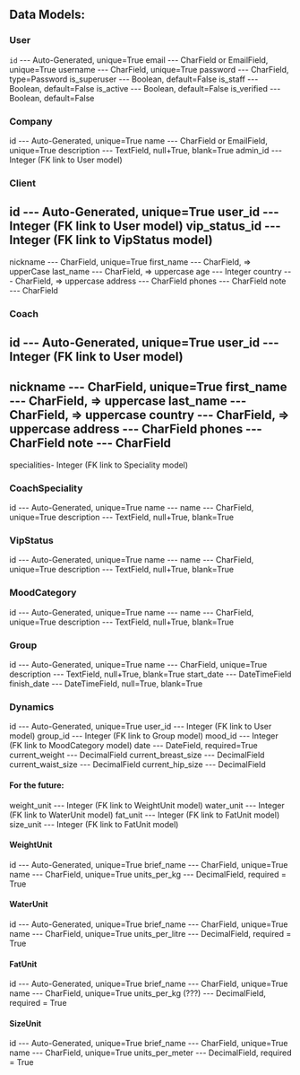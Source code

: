 ## **Data Models:**

### **User**
`id` --- Auto-Generated, unique=True
email --- СharField or EmailField, unique=True
username --- СharField, unique=True
password --- СharField, type=Password
is_superuser --- Boolean, default=False
is_staff --- Boolean, default=False
is_active --- Boolean, default=False
is_verified --- Boolean, default=False


### **Company**
id --- Auto-Generated, unique=True
name --- СharField or EmailField, unique=True
description --- TextField, null+True, blank=True
admin_id --- Integer (FK link to User model)


### **Client**
id --- Auto-Generated, unique=True
user_id --- Integer (FK link to User model)
vip_status_id --- Integer (FK link to VipStatus model)
---
nickname --- СharField, unique=True
first_name --- CharField, => upperCase
last_name --- CharField, => uppercase
age --- Integer
country --- CharField, => uppercase
address --- CharField
phones --- CharField
note --- CharField


### **Coach**
id --- Auto-Generated, unique=True
user_id --- Integer (FK link to User model)
---
nickname --- СharField, unique=True
first_name --- CharField, => uppercase
last_name --- CharField, => uppercase
country --- CharField, => uppercase
address --- CharField
phones --- CharField
note --- CharField
---
specialities- Integer (FK link to Speciality model)


### **CoachSpeciality**
id --- Auto-Generated, unique=True
name --- name --- СharField, unique=True
description --- TextField, null+True, blank=True


### **VipStatus**
id --- Auto-Generated, unique=True
name --- name --- СharField, unique=True
description --- TextField, null+True, blank=True


### **MoodCategory**
id --- Auto-Generated, unique=True
name --- name --- СharField, unique=True
description --- TextField, null+True, blank=True


### **Group**
id --- Auto-Generated, unique=True
name --- СharField, unique=True
description --- TextField, null+True, blank=True
start_date --- DateTimeField
finish_date --- DateTimeField, null=True, blank=True


### **Dynamics**
id --- Auto-Generated, unique=True
user_id --- Integer (FK link to User model)
group_id --- Integer (FK link to Group model)
mood_id --- Integer (FK link to MoodCategory model)
date --- DateField, required=True
current_weight --- DecimalField
current_breast_size --- DecimalField
current_waist_size --- DecimalField
current_hip_size --- DecimalField


#### **For the future:**
weight_unit --- Integer (FK link to WeightUnit model)
water_unit --- Integer (FK link to WaterUnit model)
fat_unit --- Integer (FK link to FatUnit model)
size_unit --- Integer (FK link to FatUnit model)



#### **WeightUnit**
id --- Auto-Generated, unique=True
brief_name --- СharField, unique=True
name --- СharField, unique=True
units_per_kg --- DecimalField, required = True

#### **WaterUnit**
id --- Auto-Generated, unique=True
brief_name --- СharField, unique=True
name --- СharField, unique=True
units_per_litre --- DecimalField, required = True


#### **FatUnit**
id --- Auto-Generated, unique=True
brief_name --- СharField, unique=True
name --- СharField, unique=True
units_per_kg (???) --- DecimalField, required = True


#### **SizeUnit**
id --- Auto-Generated, unique=True
brief_name --- СharField, unique=True
name --- СharField, unique=True
units_per_meter --- DecimalField, required = True

